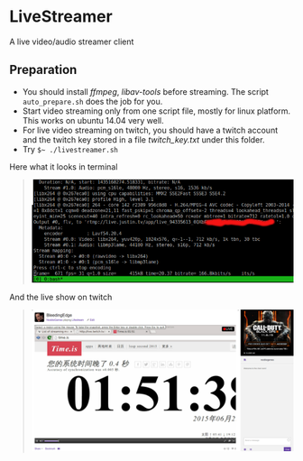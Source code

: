 LiveStreamer
============
A live video/audio streamer client

Preparation
-----------
* You should install *ffmpeg*, *libav-tools* before streaming. The script ```auto_prepare.sh``` does the job for you.
* Start video streaming only from one script file, mostly for linux platform. This works on ubuntu 14.04 very well.
* For live video streaming on twitch, you should have a twitch account and the twitch key stored in a file *twitch_key.txt* under this folder.
* Try ```$~ ./livestreamer.sh```

Here what it looks in terminal

> ![streaming](static/snapshot12.png)

And the live show on twitch

> ![on twitch](static/snapshot13.png)
